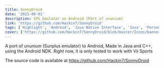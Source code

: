 ```yaml
---
title: SonnyDroid
date: '2021-09-01'
description: SPG Emulator on Android (Port of ununium)
link: 'https://github.com/Hackin7/SonnyDroid'
tags: ['Highlight', 'Android', 'Java Native Interface', 'Java', 'Personal Project']
cover: ['https://github.com/Hackin7/SonnyDroid/blob/master/Icons/banner.png?raw=true', 'https://www.youtube.com/embed/yGX4n0eVDD0']
---
```


A port of ununium (Sunplus emulator) to Android, Made in Java and C++, using the Android NDK.
Right now, it is only tested to work with Vii Sports

The source code is available at https://github.com/Hackin7/SonnyDroid

<!--<iframe width="853" height="480" src="https://www.youtube.com/embed/yGX4n0eVDD0" title="SonnyDroid Vii Demo" frameborder="0" allow="accelerometer; autoplay; clipboard-write; encrypted-media; gyroscope; picture-in-picture; web-share" allowfullscreen></iframe>
-->
